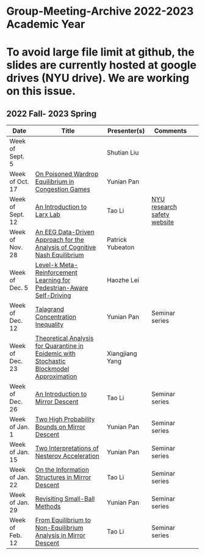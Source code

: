# Group-Meeting-Archive 2022-2023 Academic Year
# To avoid large file limit at github, the slides are currently hosted at google drives (NYU drive). We are working on this issue. 

## 2022 Fall- 2023 Spring
| Date                | Title                | Presenter(s) | Comments |   |
|---------------------|----------------------|--------------|----------|---|
|  Week of Sept. 5    |                      |    Shutian Liu  |          |   |
|  Week of Oct. 17    | [On Poisoned Wardrop Equilibrium in Congestion Games]()   |    Yunian Pan  |          |   |
|  Week of Sept. 12   | [An Introduction to Larx Lab](https://drive.google.com/file/d/12djfHzpzuWJJVDN55ZGi3KrFQNAj-IKO/view?usp=sharing) |  Tao Li|   [NYU research safety website](https://www.nyu.edu/life/safety-health-wellness/research-and-laboratory-safety.html)  |   | 
|Week of Nov. 28| [An EEG Data-Driven Approach for the Analysis of Cognitive Nash Equilibrium](https://docs.google.com/presentation/d/1bB88g-FFVp2mQzFLlmyv80A1tBj5bJvD/edit?usp=share_link&ouid=108072553036143854923&rtpof=true&sd=true)| Patrick Yubeaton |  ||
|  Week of Dec. 5   | [Level-k Meta-Reinforcement Learning for Pedestrian-Aware Self-Driving](https://docs.google.com/presentation/d/1D4j-NqLEy_7eNYKJTe3ECcFe590JyKrb/edit?usp=share_link&ouid=103638511263455437345&rtpof=true&sd=true)|    Haozhe Lei  |          |   |
|  Week of Dec. 12   | [Talagrand Concentration Inequality]()|    Yunian Pan  |     Seminar series     |   |
|  Week of Dec. 23    | [Theoretical Analysis for Quarantine in Epidemic with Stochastic Blockmodel Approximation](https://drive.google.com/file/d/16lwhjE60E6YHX4v5oJRQju_4ebehwDT0/view?usp=sharing)   |    Xiangjiang Yang  |           |   |
|Week of Dec. 26| [An Introduction to Mirror Descent](https://drive.google.com/file/d/1K5WV32jVcdA2BpfaUsVKX-gVE4klpvia/view?usp=sharing) | Tao Li |  Seminar series ||
|  Week of Jan. 1    | [Two High Probability Bounds on Mirror Descent]()   |    Yunian Pan  |       Seminar series    |   |
|  Week of Jan. 15    | [Two Interpretations of Nesterov Acceleration]()   |    Yunian Pan  |      Seminar series     |   |
|Week of Jan. 22| [On the Information Structures in Mirror Descent]()| Tao Li| Seminar series||
|  Week of Jan. 29    | [Revisiting Small-Ball Methods]()   |    Yunian Pan  |       Seminar series    |   |
|Week of Feb. 12|[From Equilibrium to Non-Equilibrium Analysis in Mirror Descent]()|Tao Li| Seminar series|||



